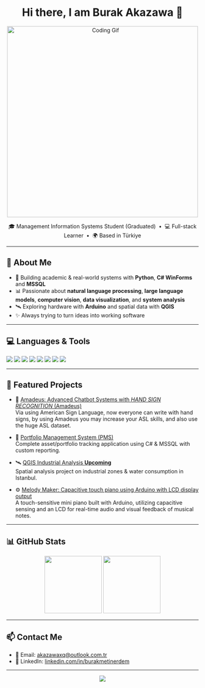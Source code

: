 <h1 align="center">Hi there, I am Burak Akazawa 👋</h1>

<p align="center">
  <img src="https://i.pinimg.com/originals/1f/0b/d5/1f0bd50dcf6befbf40217d62f5117031.gif" width="500" alt="Coding Gif" />
</p>

<p align="center">
  🎓 Management Information Systems Student (Graduated) &nbsp;•&nbsp;
  💻 Full-stack Learner &nbsp;•&nbsp;
  🌍 Based in Türkiye
</p>

---

## 🧠 About Me

- 💼 Building academic & real-world systems with **Python**, **C# WinForms** and **MSSQL**
- 📊 Passionate about **natural language processing**, **large language models**, **computer vision**, **data visualization**, and **system analysis**
- 🛰️ Exploring hardware with **Arduino** and spatial data with **QGIS**
- ✨ Always trying to turn ideas into working software

---

## 💻 Languages & Tools

<p align="left">
  <img src="https://img.shields.io/badge/C%23-239120?style=for-the-badge&logo=c-sharp&logoColor=white" />
  <img src="https://img.shields.io/badge/.NET-512BD4?style=for-the-badge&logo=dotnet&logoColor=white" />
  <img src="https://img.shields.io/badge/Microsoft%20SQL%20Server-CC2927?style=for-the-badge&logo=microsoftsqlserver&logoColor=white" />
  <img src="https://img.shields.io/badge/Python-3776AB?style=for-the-badge&logo=python&logoColor=white" />
  <img src="https://img.shields.io/badge/Java-ED8B00?style=for-the-badge&logo=java&logoColor=white" />
  <img src="https://img.shields.io/badge/Arduino-00979D?style=for-the-badge&logo=arduino&logoColor=white" />
  <img src="https://img.shields.io/badge/QGIS-589632?style=for-the-badge&logo=qgis&logoColor=white" />
  <img src="https://img.shields.io/badge/GitHub-181717?style=for-the-badge&logo=github&logoColor=white" />
</p>

---

## 📂 Featured Projects
- 👾 [Amadeus: Advanced Chatbot Systems with *HAND SIGN RECOGNITION* (Amadeus)](#)  
  Via using American Sign Language, now everyone can write with hand signs, by using Amadeus you may increase your ASL skills, and also use the huge ASL dataset.
  
- 🔐 [Portfolio Management System (PMS)](https://github.com/AkazawaxQ/PortfolioMS)  
  Complete asset/portfolio tracking application using C# & MSSQL with custom reporting.

- 🛰️ [QGIS Industrial Analysis **Upcoming** ](#)  
  Spatial analysis project on industrial zones & water consumption in Istanbul.

- ⚙️ [Melody Maker: Capacitive touch piano using Arduino with LCD display output](https://github.com/AkazawaxQ/MelodyMaker)  
  A touch-sensitive mini piano built with Arduino, utilizing capacitive sensing and an LCD for real-time audio and visual feedback of musical notes.
  

---

## 📊 GitHub Stats

<p align="center">
  <img src="https://github-readme-stats.vercel.app/api?username=AkazawaxQ&show_icons=true&theme=github_dark&hide_border=true" height="150"/>
  <img src="https://github-readme-stats.vercel.app/api/top-langs/?username=AkazawaxQ&layout=compact&theme=github_dark&hide_border=true" height="150"/>
</p>

---

## 📫 Contact Me

- 💌 Email: akazawaxq@outlook.com.tr
- 🔗 LinkedIn: [linkedin.com/in/burakmetinerdem](https://linkedin.com/in/burakmetinerdem)

---

<p align="center">
  <img src="https://capsule-render.vercel.app/api?type=waving&color=0:5e60ce,100:7209b7&height=120&section=footer" />
</p>
